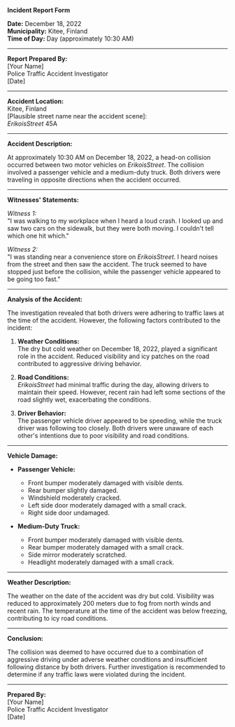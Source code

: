 

**Incident Report Form**

**Date:** December 18, 2022  
**Municipality:** Kitee, Finland  
**Time of Day:** Day (approximately 10:30 AM)  

---

**Report Prepared By:**  
[Your Name]  
Police Traffic Accident Investigator  
[Date]

---

**Accident Location:**  
Kitee, Finland  
[Plausible street name near the accident scene]:  
*ErikoisStreet* 45A

---

**Accident Description:**

At approximately 10:30 AM on December 18, 2022, a head-on collision occurred between two motor vehicles on *ErikoisStreet*. The collision involved a passenger vehicle and a medium-duty truck. Both drivers were traveling in opposite directions when the accident occurred.

---

**Witnesses' Statements:**

*Witness 1:*  
"I was walking to my workplace when I heard a loud crash. I looked up and saw two cars on the sidewalk, but they were both moving. I couldn't tell which one hit which."

*Witness 2:*  
"I was standing near a convenience store on *ErikoisStreet*. I heard noises from the street and then saw the accident. The truck seemed to have stopped just before the collision, while the passenger vehicle appeared to be going too fast."

---

**Analysis of the Accident:**

The investigation revealed that both drivers were adhering to traffic laws at the time of the accident. However, the following factors contributed to the incident:

1. **Weather Conditions:**  
   The dry but cold weather on December 18, 2022, played a significant role in the accident. Reduced visibility and icy patches on the road contributed to aggressive driving behavior.

2. **Road Conditions:**  
   *ErikoisStreet* had minimal traffic during the day, allowing drivers to maintain their speed. However, recent rain had left some sections of the road slightly wet, exacerbating the conditions.

3. **Driver Behavior:**  
   The passenger vehicle driver appeared to be speeding, while the truck driver was following too closely. Both drivers were unaware of each other's intentions due to poor visibility and road conditions.

---

**Vehicle Damage:**

- **Passenger Vehicle:**  
  - Front bumper moderately damaged with visible dents.
  - Rear bumper slightly damaged.
  - Windshield moderately cracked.
  - Left side door moderately damaged with a small crack.
  - Right side door undamaged.

- **Medium-Duty Truck:**  
  - Front bumper moderately damaged with visible dents.
  - Rear bumper moderately damaged with a small crack.
  - Side mirror moderately scratched.
  - Headlight moderately damaged with a small crack.

---

**Weather Description:**

The weather on the date of the accident was dry but cold. Visibility was reduced to approximately 200 meters due to fog from north winds and recent rain. The temperature at the time of the accident was below freezing, contributing to icy road conditions.

---

**Conclusion:**

The collision was deemed to have occurred due to a combination of aggressive driving under adverse weather conditions and insufficient following distance by both drivers. Further investigation is recommended to determine if any traffic laws were violated during the incident.

---

**Prepared By:**  
[Your Name]  
Police Traffic Accident Investigator  
[Date]